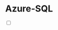 # Azure-SQL

<body>
    <div class="toggle-container">
        <input type="checkbox" id="toggle" class="toggle-checkbox">
        <label for="toggle" class="toggle-label">
            <div class="toggle-inner"></div>
            <div class="toggle-switch"></div>
        </label>
    </div>
</body>
</html>
